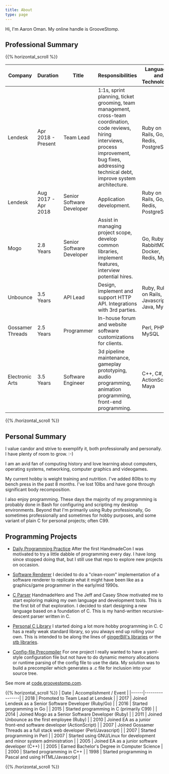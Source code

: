 ```yaml
---
title: About
type: page
---
```


<div class="message">
  Hi, I'm Aaron Oman.  My online handle is GrooveStomp.
</div>

## Professional Summary

{{% horizontal_scroll %}}

|Company         |Duration              |Title                    |Responsibilities|Languages and Technologies|
|----------------|----------------------|-------------------------|----------------|--------------------------|
|Lendesk         |Apr 2018 - Present    |Team Lead                |1:1s, sprint planning, ticket grooming, team management, cross-team coordination, code reviews, hiring interviews, process improvement, bug fixes, addressing technical debt, improve system architecture.|Ruby on Rails, Go, Redis, PostgreSQL|
|Lendesk         |Aug 2017 - Apr 2018   |Senior Software Developer|Application development.|Ruby on Rails, Go, Redis, PostgreSQL|
|Mogo            |2.8 Years             |Senior Software Developer|Assist in managing project scope, develop common libraries, implement features, interview potential hires.|Go, Ruby, RabbitMQ, Docker, Redis, MySQL|
|Unbounce        |3.5 Years             |API Lead                 |Design, implement and support HTTP API. Integrations with 3rd parties.|Ruby, Ruby on Rails, Javascript, Java, MySQL|
|Gossamer Threads|2.5 Years             |Programmer               |In-house forum and website software customizations for clients.|Perl, PHP, MySQL|
|Electronic Arts |3.5 Years             |Software Engineer        |3d pipeline maintenance, gameplay prototyping, audio programming, animation programming, front-end programming.|C++, C#, ActionScript, Maya|

{{% /horizontal_scroll %}}

## Personal Summary

I value candor and strive to exemplify it, both professionally and personally.
I have plenty of room to grow. :-)

I am an avid fan of computing history and love learning about computers,
operating systems, networking, computer graphics and videogames.

My current hobby is weight training and nutrition.  I've added 80lbs to my bench
press in the past 8 months.  I've lost 10lbs
and have gone through significant body recomposition.

I also enjoy programming.  These days the majority of my programming is probably
done in Bash for configuring and scripting my desktop environments.  Beyond that
I'm primarily using Ruby professionally, Go sometimes professionally and
sometimes for hobby purposes, and some variant of plain C for personal projects;
often C99.

## Programming Projects
- [Daily Programming Practice](https://code.groovestomp.com/practice/tree/)
  After the first HandmadeCon I was motivated to try a little dabble of
  programming every day.  I have long since stopped doing that, but I still use
  that repo to explore new projects on occasion.

- [Software Renderer](https://code.groovestomp.com/software-renderer/tree/)
  I decided to do a "clean-room" implementation of a software renderer to
  replicate what it might have been like as a graphics/game programmer in the
  early/mid 1990s.

- [C Parser](https://code.groovestomp.com/cparser/tree/)
  HandmadeHero and The Jeff and Casey Show motivated me to start exploring
  making my own language and development tools.  This is the first bit of that
  exploration.  I decided to start designing a new language based on a
  foundation of C.  This is my hand-written recursive-descent parser written in
  C.

- [Personal C Library](https://code.groovestomp.com/gslibc/tree)
  I started doing a lot more hobby programming in C.  C has a really weak
  standard library, so you always end up rolling your own.  This is intended to
  be along the lines of [gingerBill's
  libraries](https://github.com/gingerBill/gb) or the [stb
  libraries](https://github.com/nothings/stb).

- [Config-file Precompiler](https://code.groovestomp.com/gscfg/tree/)
  For one project I really wanted to have a yaml-style configuration file but
  not have to do dynamic memory allocations or runtime parsing of the config
  file to use the data.  My solution was to build a precompiler which generates
  a .c file for inclusion into your source tree.

See more at [code.groovestomp.com](https://code.groovestomp.com).

{{% horizontal_scroll %}}
| Date | Accomplishment / Event |
|------|----------------|
| 2018 | Promoted to Team Lead at Lendesk |
| 2017 | Joined Lendesk as a Senior Software Developer (Ruby/Go) |
| 2016 | Started programming in Go |
| 2015 | Started programming in C (primarily C99) |
| 2014 | Joined Mogo as a Senior Software Developer (Ruby) |
| 2011 | Joined Unbounce as the first employee (Ruby) |
| 2010 | Joined EA as a junior front-end software developer (ActionScript) |
| 2007 | Joined Gossamer Threads as a full stack web developer (Perl/Javascript) |
| 2007 | Started programming in Perl |
| 2007 | Started using GNU/Linux for development and minor system administration |
| 2005 | Joined EA as a junior software developer (C++) |
| 2005 | Earned Bachelor's Degree in Computer Science |
| 2000 | Started programming in C++ |
| 1998 | Started programming in Pascal and using HTML/Javascript |

{{% /horizontal_scroll %}}
